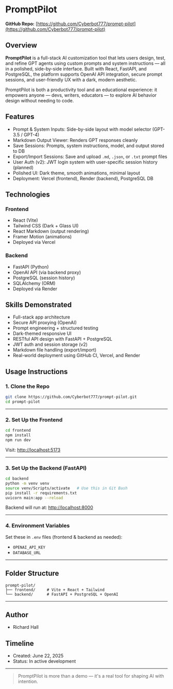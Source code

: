 # PromptPilot
  
**GitHub Repo:** [https://github.com/Cyberbot777/prompt-pilot](https://github.com/Cyberbot777/prompt-pilot)

## Overview

**PromptPilot** is a full-stack AI customization tool that lets users design, test, and refine GPT agents using custom prompts and system instructions — all in a polished, side-by-side interface. Built with React, FastAPI, and PostgreSQL, the platform supports OpenAI API integration, secure prompt sessions, and user-friendly UX with a dark, modern aesthetic.

PromptPilot is both a productivity tool and an educational experience: it empowers anyone — devs, writers, educators — to explore AI behavior design without needing to code.

## Features

- Prompt & System Inputs: Side-by-side layout with model selector (GPT-3.5 / GPT-4)
- Markdown Output Viewer: Renders GPT responses cleanly
- Save Sessions: Prompts, system instructions, model, and output stored to DB
- Export/Import Sessions: Save and upload `.md`, `.json`, or `.txt` prompt files
- User Auth (v2): JWT login system with user-specific session history (planned)
- Polished UI: Dark theme, smooth animations, minimal layout
- Deployment: Vercel (frontend), Render (backend), PostgreSQL DB

## Technologies

### Frontend
- React (Vite)
- Tailwind CSS (Dark + Glass UI)
- React Markdown (output rendering)
- Framer Motion (animations)
- Deployed via Vercel

### Backend
- FastAPI (Python)
- OpenAI API (via backend proxy)
- PostgreSQL (session history)
- SQLAlchemy (ORM)
- Deployed via Render

## Skills Demonstrated
- Full-stack app architecture
- Secure API proxying (OpenAI)
- Prompt engineering + structured testing
- Dark-themed responsive UI
- RESTful API design with FastAPI + PostgreSQL
- JWT auth and session storage (v2)
- Markdown file handling (export/import)
- Real-world deployment using GitHub CI, Vercel, and Render

## Usage Instructions

### 1. Clone the Repo

```bash
git clone https://github.com/Cyberbot777/prompt-pilot.git
cd prompt-pilot
```

---

### 2. Set Up the Frontend

```bash
cd frontend
npm install
npm run dev
```

Visit: [http://localhost:5173](http://localhost:5173)

---

### 3. Set Up the Backend (FastAPI)

```bash
cd backend
python -m venv venv
source venv/Scripts/activate   # Use this in Git Bash
pip install -r requirements.txt
uvicorn main:app --reload
```

Backend will run at: [http://localhost:8000](http://localhost:8000)

---

### 4. Environment Variables

Set these in `.env` files (frontend & backend as needed):

- `OPENAI_API_KEY`
- `DATABASE_URL`

---

## Folder Structure

```
prompt-pilot/
├── frontend/     # Vite + React + Tailwind
└── backend/      # FastAPI + PostgreSQL + OpenAI
```

---

## Author

- Richard Hall

## Timeline

- Created: June 22, 2025  
- Status: In active development

---

> PromptPilot is more than a demo — it's a real tool for shaping AI with intention.
